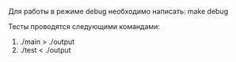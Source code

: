 Для работы в режиме debug необходимо написать:
make debug

Тесты проводятся следующими командами:
1) ./main > ./output
2) ./test < ./output